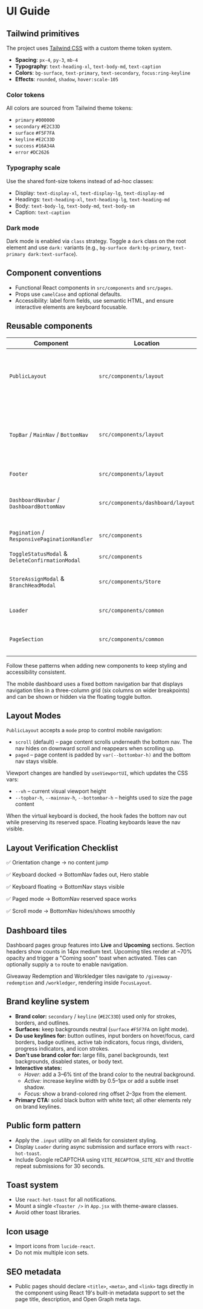 # UI Guide

## Tailwind primitives

The project uses [Tailwind CSS](https://tailwindcss.com) with a custom theme token system.

- **Spacing**: `px-4`, `py-3`, `mb-4`
- **Typography**: `text-heading-xl`, `text-body-md`, `text-caption`
- **Colors**: `bg-surface`, `text-primary`, `text-secondary`, `focus:ring-keyline`
- **Effects**: `rounded`, `shadow`, `hover:scale-105`

### Color tokens

All colors are sourced from Tailwind theme tokens:

- `primary` `#000000`
- `secondary` `#E2C33D`
- `surface` `#F5F7FA`
- `keyline` `#E2C33D`
- `success` `#16A34A`
- `error` `#DC2626`

### Typography scale

Use the shared font-size tokens instead of ad-hoc classes:

- Display: `text-display-xl`, `text-display-lg`, `text-display-md`
- Headings: `text-heading-xl`, `text-heading-lg`, `text-heading-md`
- Body: `text-body-lg`, `text-body-md`, `text-body-sm`
- Caption: `text-caption`

### Dark mode

Dark mode is enabled via `class` strategy. Toggle a `dark` class on the root element and use `dark:` variants (e.g., `bg-surface dark:bg-primary`, `text-primary dark:text-surface`).

## Component conventions

- Functional React components in `src/components` and `src/pages`.
- Props use `camelCase` and optional defaults.
- Accessibility: label form fields, use semantic HTML, and ensure interactive elements are keyboard focusable.

## Reusable components

| Component                                       | Location                          | Notes                                                                 |
| ----------------------------------------------- | --------------------------------- | --------------------------------------------------------------------- |
| `PublicLayout`                                  | `src/components/layout`           | wraps `TopBar`, `MainNav`, `BottomNav`, and `Footer` for public pages |
| `TopBar` / `MainNav` / `BottomNav`              | `src/components/layout`           | modular public navigation pieces; `TopBar` respects safe-area insets  |
| `Footer`                                        | `src/components/layout`           | slim desktop footer                                                   |
| `DashboardNavbar` / `DashboardBottomNav`        | `src/components/dashboard/layout` | responsive dashboard navigation with fixed bottom grid                |
| `Pagination` / `ResponsivePaginationHandler`    | `src/components`                  | reusable pagination controls                                          |
| `ToggleStatusModal` & `DeleteConfirmationModal` | `src/components`                  | confirmation dialogs                                                  |
| `StoreAssignModal` & `BranchHeadModal`          | `src/components/Store`            | assign stores or branch heads                                         |
| `Loader`                                        | `src/components/common`           | full-screen loading spinner                                           |
| `PageSection`                                   | `src/components/common`           | semantic wrapper for page sections                                    |

Follow these patterns when adding new components to keep styling and accessibility consistent.

The mobile dashboard uses a fixed bottom navigation bar that displays navigation tiles in a three-column grid (six columns on wider breakpoints) and can be shown or hidden via the floating toggle button.

## Layout Modes

`PublicLayout` accepts a `mode` prop to control mobile navigation:

- `scroll` (default) – page content scrolls underneath the bottom nav. The nav hides on downward scroll and reappears when scrolling up.
- `paged` – page content is padded by `var(--bottombar-h)` and the bottom nav stays visible.

Viewport changes are handled by `useViewportUI`, which updates the CSS vars:

- `--vh` – current visual viewport height
- `--topbar-h`, `--mainnav-h`, `--bottombar-h` – heights used to size the page content

When the virtual keyboard is docked, the hook fades the bottom nav out while preserving its reserved space. Floating keyboards leave the nav visible.

## Layout Verification Checklist

✅ Orientation change → no content jump

✅ Keyboard docked → BottomNav fades out, Hero stable

✅ Keyboard floating → BottomNav stays visible

✅ Paged mode → BottomNav reserved space works

✅ Scroll mode → BottomNav hides/shows smoothly

## Dashboard tiles

Dashboard pages group features into **Live** and **Upcoming** sections. Section headers show counts in 14px medium text. Upcoming tiles render at ~70% opacity and trigger a "Coming soon" toast when activated. Tiles can optionally supply a `to` route to enable navigation.

Giveaway Redemption and Workledger tiles navigate to `/giveaway-redemption` and `/workledger`, rendering inside `FocusLayout`.

## Brand keyline system

- **Brand color:** `secondary` / `keyline` (`#E2C33D`) used only for strokes, borders, and outlines.
- **Surfaces:** keep backgrounds neutral (`surface` `#F5F7FA` on light mode).
- **Do use keylines for:** button outlines, input borders on hover/focus, card borders, badge outlines, active tab indicators, focus rings, dividers, progress indicators, and icon strokes.
- **Don't use brand color for:** large fills, panel backgrounds, text backgrounds, disabled states, or body text.
- **Interactive states:**
  - _Hover:_ add a 3–6% tint of the brand color to the neutral background.
  - _Active:_ increase keyline width by 0.5–1px or add a subtle inset shadow.
  - _Focus:_ show a brand-colored ring offset 2–3px from the element.
- **Primary CTA:** solid black button with white text; all other elements rely on brand keylines.

## Public form pattern

- Apply the `.input` utility on all fields for consistent styling.
- Display `Loader` during async submission and surface errors with `react-hot-toast`.
- Include Google reCAPTCHA using `VITE_RECAPTCHA_SITE_KEY` and throttle repeat submissions for 30 seconds.

## Toast system

- Use `react-hot-toast` for all notifications.
- Mount a single `<Toaster />` in `App.jsx` with theme-aware classes.
- Avoid other toast libraries.

## Icon usage

- Import icons from `lucide-react`.
- Do not mix multiple icon sets.

## SEO metadata

- Public pages should declare `<title>`, `<meta>`, and `<link>` tags directly in the component using React 19's built-in metadata support to set the page title, description, and Open Graph meta tags.
